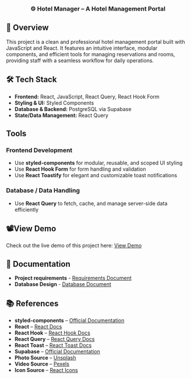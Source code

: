 <h3 align="center">⚙️ Hotel Manager – A Hotel Management Portal</h3>

## 💬 Overview
This project is a clean and professional hotel management portal built with JavaScript and React. It features an intuitive interface, modular components, and efficient tools for managing reservations and rooms, providing staff with a seamless workflow for daily operations.


## 🛠 Tech Stack
- **Frontend:** React, JavaScript, React Query, React Hook Form  
- **Styling & UI:** Styled Components  
- **Database & Backend:** PostgreSQL via Supabase  
- **State/Data Management:** React Query  

## Tools
### Frontend Development
- Use **styled-components** for modular, reusable, and scoped UI styling  
- Use **React Hook Form** for form handling and validation  
- Use **React Toastify** for elegant and customizable toast notifications  

### Database / Data Handling
- Use **React Query** to fetch, cache, and manage server-side data efficiently 

## 📽️View Demo
Check out the live demo of this project here: [View Demo](https://christy-demo-hotel-manager.netlify.app/)

## 📄 Documentation
- **Project requirements** - [Requirements Document](./docs/Requirements.md)
- **Database Design** - [Database Document](./docs/database.md)

## 📚 References
- **styled-components** – [Official Documentation](https://styled-components.com/docs)
- **React** – [React Docs](https://react.dev/)
- **React Hook** – [React Hook Docs](https://react-hook-form.com/)
- **React Query** – [React Query Docs](https://tanstack.com/query/latest)
- **React Toast** – [React Toast Docs](https://react-hot-toast.com/)
- **Supabase** – [Official Documentation](https://supabase.com/docs)
- **Photo Source** – [Unsplash](https://unsplash.com)
- **Video Source** – [Pexels](https://pexels.com)
- **Icon Source** – [React Icons](https://react-icons.github.io/react-icons/)
